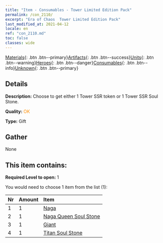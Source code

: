```yaml
---
title: "Item - Consumables - Tower Limited Edition Pack"
permalink: /con_2110/
excerpt: "Era of Chaos  Tower Limited Edition Pack"
last_modified_at: 2021-04-12
locale: en
ref: "con_2110.md"
toc: false
classes: wide
---
```

 [Materials](/Items/){: .btn .btn--primary}[Artifacts](/Items/Artifacts/){: .btn .btn--success}[Units](/Items/Units/){: .btn .btn--warning}[Heroes](/Items/Heroes/){: .btn .btn--danger}[Consumables](/Items/Consumables/){: .btn .btn--info}[Unknown](/Items/Unknown/){: .btn .btn--primary}

## Details
 **Description:** Choose to get either 1 Tower SSR token or 1 Tower SSR Soul Stone.

 **Quality:** <span style="color: #FF8C00">OK</span>

 **Type:** Gift

## Gather

  None

## This item contains:

 **Required Level to open:** 1

 You would need to choose 1 item from the list (1):

  | Nr | Amount |     Item    |
  |:---|:-------|:------------|
  | 1 | 1 | [Naga](/Items/unt_240/) | 
  | 2 | 1 | [Naga Queen Soul Stone](/Items/unt_325/) | 
  | 3 | 1 | [Giant ](/Items/unt_241/) | 
  | 4 | 1 | [Titan Soul Stone](/Items/unt_326/) | 
